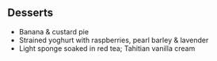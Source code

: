 ## Desserts

- Banana & custard pie
- Strained yoghurt with raspberries, pearl barley & lavender
- Light sponge soaked in red tea; Tahitian vanilla cream

